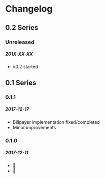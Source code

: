 # Changelog

## 0.2 Series

### Unreleased
##### 201X-XX-XX

- v0.2 started

## 0.1 Series

### 0.1.1
##### 2017-12-17

- Billpayer implementation fixed/completed
- Minor improvements

### 0.1.0
##### 2017-12-11

- 🙋
- 🙋
